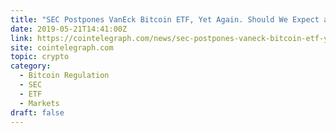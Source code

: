 ```yaml
---
title: "SEC Postpones VanEck Bitcoin ETF, Yet Again. Should We Expect an Approval in 2019?"
date: 2019-05-21T14:41:00Z
link: https://cointelegraph.com/news/sec-postpones-vaneck-bitcoin-etf-yet-again-should-we-expect-an-approval-in-2019?utm_medium=RSS&utm_source=hune
site: cointelegraph.com
topic: crypto
category:
  - Bitcoin Regulation
  - SEC
  - ETF
  - Markets
draft: false
---
```

